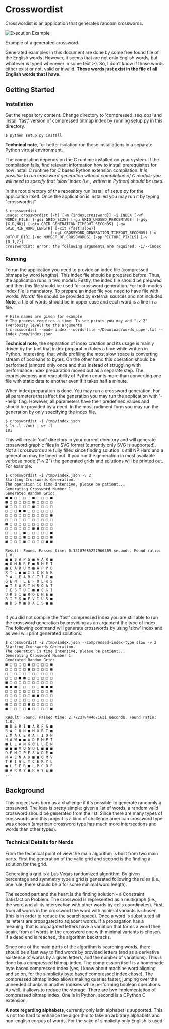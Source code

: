 # Crosswordist

Crosswordist is an application that generates random crosswords.

![Execution Example](images/crossword_032.svg)

Example of a generated crossword.

Generated examples in this document are done by some free found file of the English words. However,
it seems that are not only English words, but whatever is typed whenever in some text :-). So, I
don't know if those words either exist or not, valid or invalid. **These words just exist in the
file of all English words that I have**.

## Getting Started

### Installation

Get the repository content. Change directory to 'compressed_seq_ops' and install 'fast' version of
compressed bitmap index by running setup.py in this directory.
```shell
$ python setup.py install
```
**Technical note**, for better isolation run those installations in a separate Python virtual
environment.

The compilation depends on the C runtime installed on your system. If the compilation fails, find
relevant information how to install prerequisites for how install C runtime for C based Python
extension compilation. *It is possible to run crossword generation without compilation of C module*
*you will need to specify that 'slow' index (i.e., written in Python) should be used.*

In the root directory of the repository run install of setup.py for the application itself. Once the
application is installed you may run it by typing "crosswordist"
```shell
$ crosswordist
usage: crosswordist [-h] [-m {index,crossword}] -i INDEX [-wf WORDS_FILE] [-gsi GRID_SIZE] [-gu GRID_UNUSED_PERCENTAGE] [-gsy {X,D,NO}] [-gto GRID_GENERATION_TIMEOUT_SECONDS] [-gw GRID_MIN_WORD_LENGTH] [-cit {fast,slow}]
                    [-cgt CROSSWORD_GENERATION_TIMEOUT_SECONDS] [-o OUTPUT_DIR] [-nc NUMBER_OF_CROSSWORDS] [-pp PICTURE_PIXELS] [-v {0,1,2}]
crosswordist: error: the following arguments are required: -i/--index
```

### Running

To run the application you need to provide an index file (compressed bitmaps by word lengths). This
index file should be prepared before. Thus, the application runs in two modes. Firstly, the index
file should be prepared and then this file should be used for crossword generation. For both modes
index file is mandatory. To prepare an index file you need to have file with words. Words' file
should be provided by external sources and not included. **Note**, a file of words should be in
upper case and each word is a line in a file.
```shell
# File names are given for example
# The process requires a time. To see prints you may add "-v 2" (verbosity level) to the arguments
$ crosswordist --mode index --words-file ~/Download/words_upper.txt --index /tmp/index.json
```
**Technical note**, the separation of index creation and its usage is mainly driven by the fact that
index preparation takes a time while written in Python. Interesting, that while profiling the most
slow space is converting stream of booleans to bytes. On the other hand this operation should be
performed (almost) only once and thus instead of struggling with performance index preparation moved
out as a separate step. The expressiveness and readability of Python counts more than converting
one file with static data to another even if it takes half a minute.

When index preparation is done. You may run a crossword generation. For all parameters that affect
the generation you may run the application with '--help' flag. However, all parameters have their
predefined values and should be provided by a need. In the most rudiment form you may run the
generation by only specifying the index file.
```shell
$ crosswordist -i /tmp/index.json
$ ls -l ./out | wc -l
101
```
This will create 'out' directory in your current directory and will generate crossword graphic
files in SVG format (currently only SVG is supported). Not all crosswords are fully filled since
finding solution is still NP Hard and a generation may be timed out. If you run the generation in
most available verbose mode ("-v 2") the generated grids and solutions will be printed out. For 
example:

```shell
$ crosswordist -i /tmp/index.json -v 2
Starting Crosswords Generation. 
The operation is time intensive, please be patient...
Generating Crossword Number 1
Generated Random Grid:
■ ■ □ □ □ □ ■ □ □ □ ■
■ □ □ □ □ □ ■ □ □ □ □
■ □ □ □ □ □ ■ □ □ □ □
□ □ □ ■ ■ □ □ □ □ □ □
□ □ □ □ □ □ □ □ □ □ ■
□ □ □ □ □ □ □ □ □ □ □
■ □ □ □ □ □ □ □ □ □ □
□ □ □ □ □ □ ■ ■ □ □ □
□ □ □ □ ■ □ □ □ □ □ ■
□ □ □ □ ■ □ □ □ □ □ ■
■ □ □ □ ■ □ □ □ □ ■ ■

Result: Found. Passed time: 0.13107085227966309 seconds. Found ratio: 1.0.
■ ■ S A P S ■ A A R ■
■ O M B R E ■ B M E T
■ C A R U M ■ A P P D
R T L ■ ■ I S C H A R
P A L E A R C T I C ■
G E N T L E F O L K S
■ T E A R T H R O A T
C E S T U I ■ ■ C G I
U R S I ■ R O C H E ■
R I E S ■ E V I U S ■
■ D S M ■ D A I S ■ ■
...
```

If you did not compile the 'fast' compressed index you are still able to run the crossword
generation by providing as an argument the type of index. The following command will generate
crosswords by using 'slow' index and as well will print generated solutions:
```shell
$ crosswordist -i /tmp/index.json --compressed-index-type slow -v 2
Starting Crosswords Generation. 
The operation is time intensive, please be patient...
Generating Crossword Number 1
Generated Random Grid:
■ □ □ □ □ ■ □ □ □ □ ■
□ □ □ □ □ ■ □ □ □ □ ■
□ □ □ □ □ □ □ □ □ □ □
□ □ □ ■ ■ □ □ □ □ □ □
■ □ □ □ □ □ □ □ □ □ □
■ ■ ■ □ □ □ □ □ ■ ■ ■
□ □ □ □ □ □ □ □ □ □ ■
□ □ □ □ □ □ ■ ■ □ □ □
□ □ □ □ □ □ □ □ □ □ □
■ □ □ □ □ ■ □ □ □ □ □
■ □ □ □ □ ■ □ □ □ □ ■

Result: Found. Passed time: 2.772378444671631 seconds. Found ratio: 1.0.
■ D S R I ■ A R F S ■
R A C O N ■ M O R T ■
E M A C E R A T I O N
H A W ■ ■ A D E M P T
■ L L A N G O L L E N
■ ■ ■ V O G U L ■ ■ ■
D E M I P E S A D E ■
M A E N A D ■ ■ O M V
T R I G L Y C E R Y L
■ L E E R ■ L P C D F
■ A R R Y ■ R A Y E ■
...
```

## Background

This project was born as a challenge if it's possible to generate randomly a crossword. The idea is
pretty simple: given a list of words, a random valid crossword should be generated from the list.
Since there are many types of crosswords and this project is a kind of challenge american crossword
type was chosen (american crossword type has much more intersections and words than other types).

### Technical Details for Nerds

From the technical point of view the main algorithm is built from two main parts. First the
generation of the valid grid and second is the finding a solution for the grid. 

Generating a grid is a Las Vegas randomized algorithm. By given percentage and symmetry type 
a grid is generated following the rules (i.e., one rule: there should be a for some minimal word
length).

The second part and the heart is the finding solution - a Constraint Satisfaction Problem.
The crossword is represented as a multigraph (i.e., the word and all its intersection with other
words by cells coordinates). First, from all words in the crossword the word with minimal variants
is chosen (this is in order to reduce the search space). Once a word is substituted all its letters 
are propagated to adjacent words. If a propagation has a meaning, that is propagated letters have a
variation that forms a word then, again, from all words in the crossword one with minimal variants
is chosen. If a dead end is reached, the algorithm backtracks.

Since one of the main parts of the algorithm is searching words, there should be a fast way to find
words by provided letters (and as a derivative existence of words by a given letters, and the number
of variations). This is done by a compressed bitmap index. The compression itself is a homemade byte
based compressed index (yes, I know about machine word aligning and so on, for the simplicity byte
based compressed index chose). The compressed bitmap index allows making queries faster, jumping
over the unneeded chunks in another indexes while performing boolean operations. As well, it allows
to reduce the storage. There are two implementation of compressed bitmap index. One is in Python,
second is a CPython C extension.

**A note regarding alphabets**, currently only latin alphabet is supported. This is not too hard
to enhance the algorithm to take an arbitrary alphabets and non-english corpus of words. For the
sake of simplicity only English is used.

